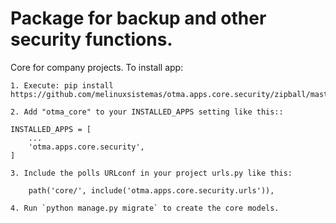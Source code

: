# Package for backup and other security functions.

Core for company projects. To install app:

	1. Execute: pip install https://github.com/melinuxsistemas/otma.apps.core.security/zipball/master

	2. Add "otma_core" to your INSTALLED_APPS setting like this::

    INSTALLED_APPS = [
        ...
        'otma.apps.core.security',
    ]

	3. Include the polls URLconf in your project urls.py like this:

    	path('core/', include('otma.apps.core.security.urls')),

	4. Run `python manage.py migrate` to create the core models.